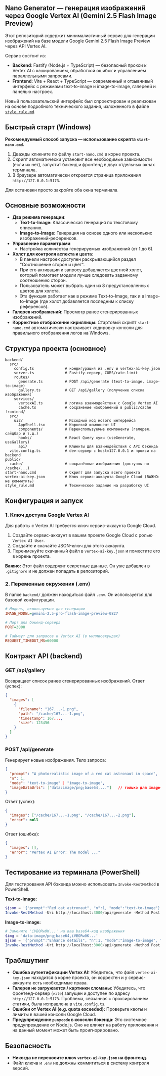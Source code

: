 ## Nano Generator — генерация изображений через Google Vertex AI (Gemini 2.5 Flash Image Preview)

Этот репозиторий содержит минималистичный сервис для генерации изображений на базе модели Google Gemini 2.5 Flash Image Preview через API Vertex AI.

Сервис состоит из:

- **Backend**: Fastify (Node.js + TypeScript) — безопасный прокси к Vertex AI с кэшированием, обработкой ошибок и управлением параллельными запросами.
- **Frontend**: Vite + React + TypeScript — современный и отзывчивый интерфейс с режимами text-to-image и image-to-image, галереей и панелью настроек.

Новый пользовательский интерфейс был спроектирован и реализован на основе подробного технического задания, изложенного в файле [`style_rule.md`](./style_rule.md).

## Быстрый старт (Windows)

**Рекомендуемый способ запуска — использование скрипта `start-nano.cmd`.**

1.  Дважды кликните по файлу `start-nano.cmd` в корне проекта.
2.  Скрипт автоматически установит все необходимые зависимости (если их нет), запустит бэкенд и фронтенд в двух отдельных окнах терминала.
3.  В браузере автоматически откроется страница приложения `http://127.0.0.1:5173`.

Для остановки просто закройте оба окна терминала.

## Основные возможности

- **Два режима генерации**:
  - **Text-to-Image**: Классическая генерация по текстовому описанию.
  - **Image-to-Image**: Генерация на основе одного или нескольких изображений-референсов.
- **Управление параметрами**:
  - Настройка количества генерируемых изображений (от 1 до 6).
- **Холст для контроля аспекта и цвета**:
  - В панели настроек доступен раскрывающийся раздел "Соотношение сторон и цвет".
  - При его активации к запросу добавляется цветной холст, который помогает модели лучше следовать заданному соотношению сторон.
  - Пользователь может выбрать один из 8 предустановленных цветов для холста.
  - Эта функция работает как в режиме Text-to-Image, так и в Image-to-Image (где холст добавляется последним к списку референсов).
- **Галерея изображений**: Просмотр ранее сгенерированных изображений.
- **Корректное отображение кириллицы**: Стартовый скрипт `start-nano.cmd` автоматически настраивает кодировку консоли для правильного отображения логов на Windows.

## Структура проекта (основное)

```
backend/
  src/
    config.ts              # конфигурация из .env и vertex-ai-key.json
    server.ts              # Fastify-сервер, CORS/rate-limit
    routes/
      generate.ts          # POST /api/generate (text-to-image, image-to-image)
      gallery.ts           # GET /api/gallery (получение списка изображений)
    services/
      vertexAI.ts          # логика взаимодействия с Google Vertex AI
      cache.ts             # сохранение изображений в public/cache
frontend/
  src/
    ui2/                   # Исходный код нового интерфейса
      AppShell.tsx         # Корневой компонент UI
      components/          # Переиспользуемые компоненты (галерея, сайдбар и т.д.)
      hooks/               # React Query хуки (useGenerate, useGallery)
      api/                 # Клиенты для взаимодействия с API бэкенда
  vite.config.ts           # dev-сервер c host=127.0.0.1 и прокси на backend
public/
  cache/                   # сохранённые изображения (доступны по /cache/...)
start-nano.cmd             # Скрипт для запуска всего проекта
vertex-ai-key.json         # Ключ сервис-аккаунта Google Cloud (ВАЖНО: не коммитить)
style_rule.md              # Техническое задание на разработку UI
```

## Конфигурация и запуск

### 1. Ключ доступа Google Vertex AI

Для работы с Vertex AI требуется ключ сервис-аккаунта Google Cloud.

1.  Создайте сервис-аккаунт в вашем проекте Google Cloud с ролью `Vertex AI User`.
2.  Создайте и скачайте JSON-ключ для этого аккаунта.
3.  Переименуйте скачанный файл в `vertex-ai-key.json` и поместите его в корень проекта.

**Важно:** Этот файл содержит секретные данные. Он уже добавлен в `.gitignore` и не должен попадать в репозиторий.

### 2. Переменные окружения (.env)

В папке `backend/` должен находиться файл `.env`. Он используется для базовой конфигурации.

```ini
# Модель, используемая для генерации
IMAGE_MODEL=gemini-2.5-pro-flash-image-preview-0827

# Порт для бэкенд-сервера
PORT=3000

# Таймаут для запросов к Vertex AI (в миллисекундах)
REQUEST_TIMEOUT_MS=60000
```

## Контракт API (backend)

### GET /api/gallery

Возвращает список ранее сгенерированных изображений.
Ответ (успех):

```json
{
  "images": [
    {
      "filename": "167...-1.png",
      "path": "/cache/167...-1.png",
      "timestamp": 167...,
      "size": 123456
    }
  ]
}
```

### POST /api/generate

Генерирует новые изображения.
Тело запроса:

```json
{
  "prompt": "A photorealistic image of a red cat astronaut in space",
  "n": 1,
  "mode": "text-to-image" | "image-to-image",
  "imageDataUrls": ["data:image/png;base64,..."]   // только для image-to-image
}
```

Ответ (успех):

```json
{
  "images": ["/cache/167...-1.png", "/cache/167...-2.png"],
  "error": null
}
```

Ответ (ошибка):

```json
{
  "images": [],
  "error": "Vertex AI Error: The model ..."
}
```

## Тестирование из терминала (PowerShell)

Для тестирования API бэкенда можно использовать `Invoke-RestMethod` в PowerShell.

**Text-to-image:**

```powershell
$json = '{"prompt":"Red cat astronaut", "n":1, "mode":"text-to-image"}'
Invoke-RestMethod -Uri http://localhost:3000/api/generate -Method Post -ContentType 'application/json' -Body $json
```

**Image-to-image:**

```powershell
# Замените 'iVBORw0K...' на ваш base64-код изображения
$img = 'data:image/png;base64,iVBORw0K...'
$json = '{"prompt":"Enhance details", "n":1, "mode":"image-to-image", "imageDataUrls":["' + $img + '"]}'
Invoke-RestMethod -Uri http://localhost:3000/api/generate -Method Post -ContentType 'application/json' -Body $json
```

## Траблшутинг

- **Ошибка аутентификации Vertex AI:** Убедитесь, что файл `vertex-ai-key.json` находится в корне проекта, он корректен и у сервис-аккаунта есть необходимые права.
- **Галерея не загружается / картинки сломаны:** Убедитесь, что фронтенд-сервер (`vite`) запущен и доступен по адресу `http://127.0.0.1:5173`. Проблема, связанная с проксированием статики, была исправлена в `vite.config.ts`.
- **Ошибки от Vertex AI (e.g. quota exceeded):** Проверьте квоты и лимиты в вашей консоли Google Cloud.
- **Предупреждение `punycode` в консоли бэкенда:** Это системное предупреждение от Node.js. Оно не влияет на работу приложения и на данный момент может быть проигнорировано.

## Безопасность

- **Никогда не переносите ключ `vertex-ai-key.json` на фронтенд.**
- Файл ключа и `.env` не должны коммититься в систему контроля версий.
